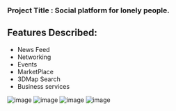 ### Project Title : Social platform for lonely people.

## Features Described:
- News Feed
- Networking
- Events
- MarketPlace
- 3DMap Search
- Business services

![image](https://user-images.githubusercontent.com/50370522/236296633-a29cbe63-0e72-47cb-b705-4da2bc209859.png)
![image](https://user-images.githubusercontent.com/50370522/236298157-d43ecfc1-e2ae-41b1-a1d5-fd75a56169bc.png)
![image](https://user-images.githubusercontent.com/50370522/236298315-211cd6ee-db59-4d4f-b4a5-fbc4e82e1995.png)
![image](https://user-images.githubusercontent.com/50370522/236298475-49c35f19-0859-44e3-8280-2b40391c0f39.png)
